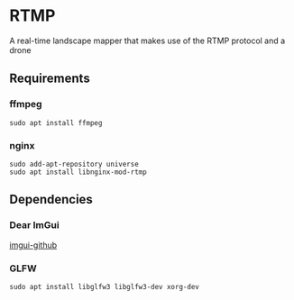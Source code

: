 # RTMP
A real-time landscape mapper that makes use of the RTMP protocol and a drone

## Requirements

### ffmpeg
```console
sudo apt install ffmpeg
```

### nginx
```console
sudo add-apt-repository universe
sudo apt install libnginx-mod-rtmp
```
## Dependencies

### Dear ImGui

[imgui-github](https://github.com/ocornut/imgui)

### GLFW
```console
sudo apt install libglfw3 libglfw3-dev xorg-dev
```
